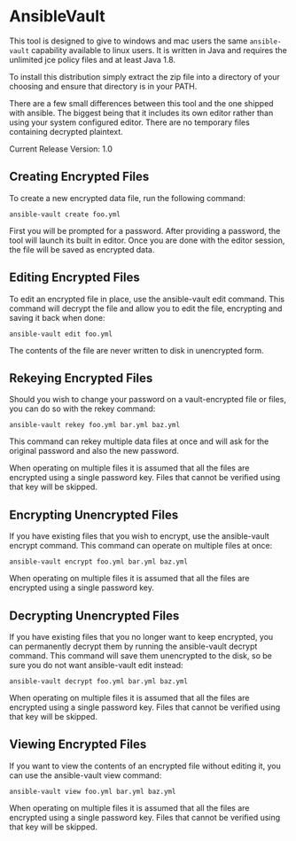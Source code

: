 # AnsibleVault

This tool is designed to give to windows and mac users the same `ansible-vault` capability
available to linux users. It is written in Java and requires the unlimited jce policy files
and at least Java 1.8.

To install this distribution simply extract the zip file into a directory of your choosing
and ensure that directory is in your PATH.

There are a few small differences between this tool and the one shipped with ansible. The
biggest being that it includes its own editor rather than using your system configured
editor. There are no temporary files containing decrypted plaintext.

Current Release Version: 1.0


Creating Encrypted Files
------------------------

To create a new encrypted data file, run the following command:

```
ansible-vault create foo.yml
```

First you will be prompted for a password. After providing a password, the tool will
launch its built in editor. Once you are done with the editor session, the file will be
saved as encrypted data.


Editing Encrypted Files
-----------------------

To edit an encrypted file in place, use the ansible-vault edit command. This command will
decrypt the file and allow you to edit the file, encrypting and saving it back when done:

```
ansible-vault edit foo.yml
```

The contents of the file are never written to disk in unencrypted form.


Rekeying Encrypted Files
------------------------

Should you wish to change your password on a vault-encrypted file or files, you can do so
with the rekey command:

```
ansible-vault rekey foo.yml bar.yml baz.yml
```

This command can rekey multiple data files at once and will ask for the original password
and also the new password.

When operating on multiple files it is assumed that all the files are encrypted using a
single password key. Files that cannot be verified using that key will be skipped.


Encrypting Unencrypted Files
----------------------------

If you have existing files that you wish to encrypt, use the ansible-vault encrypt command.
This command can operate on multiple files at once:

```
ansible-vault encrypt foo.yml bar.yml baz.yml
```

When operating on multiple files it is assumed that all the files are encrypted using a
single password key.



Decrypting Unencrypted Files
----------------------------

If you have existing files that you no longer want to keep encrypted, you can permanently
decrypt them by running the ansible-vault decrypt command. This command will save them
unencrypted to the disk, so be sure you do not want ansible-vault edit instead:

```
ansible-vault decrypt foo.yml bar.yml baz.yml
```

When operating on multiple files it is assumed that all the files are encrypted using a
single password key. Files that cannot be verified using that key will be skipped.



Viewing Encrypted Files
-----------------------

If you want to view the contents of an encrypted file without editing it, you can use the
ansible-vault view command:

```
ansible-vault view foo.yml bar.yml baz.yml
```

When operating on multiple files it is assumed that all the files are encrypted using a
single password key. Files that cannot be verified using that key will be skipped.

